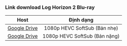 ### **Link download Log Horizon 2 Blu-ray**

| Host          | Định dạng          |
| ------------- |:------------------:|
| [Google Drive](https://drive.google.com/drive/folders/1ZVA_ImPMeZWIrn-s2IS9gKTrt0PZJuFd?usp=sharing)  | 1080p HEVC SoftSub (Bản nhẹ)  |
| [Google Drive](https://drive.google.com/drive/folders/1yKQvF8NvnBKv5oWb4QBIPGWG1Hpxww-G?usp=sharing)  | 1080p HEVC SoftSub (Bản nặng) |
